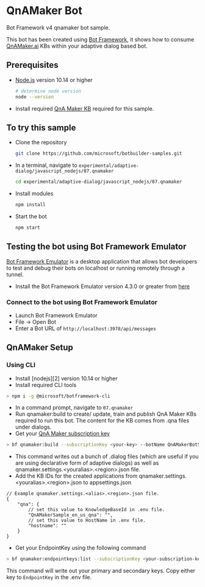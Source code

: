 # QnAMaker Bot

Bot Framework v4 qnamaker bot sample.

This bot has been created using [Bot Framework](https://dev.botframework.com), it shows how to consume [QnAMaker.ai](https://qnamaker.ai) KBs within your adaptive dialog based bot.

## Prerequisites

- [Node.js](https://nodejs.org) version 10.14 or higher

    ```bash
    # determine node version
    node --version
    ```
- Install required [QnA Maker KB](#QnAMaker-Setup) required for this sample.

## To try this sample

- Clone the repository

    ```bash
    git clone https://github.com/microsoft/botbuilder-samples.git
    ```

- In a terminal, navigate to `experimental/adaptive-dialog/javascript_nodejs/07.qnamaker`

    ```bash
    cd experimental/adaptive-dialog/javascript_nodejs/07.qnamaker
    ```

- Install modules

    ```bash
    npm install
    ```

- Start the bot

    ```bash
    npm start
    ```

## Testing the bot using Bot Framework Emulator

[Bot Framework Emulator](https://github.com/microsoft/botframework-emulator) is a desktop application that allows bot developers to test and debug their bots on localhost or running remotely through a tunnel.

- Install the Bot Framework Emulator version 4.3.0 or greater from [here](https://github.com/Microsoft/BotFramework-Emulator/releases)

### Connect to the bot using Bot Framework Emulator

- Launch Bot Framework Emulator
- File -> Open Bot
- Enter a Bot URL of `http://localhost:3978/api/messages`

## QnAMaker Setup
### Using CLI
- Install [nodejs][2] version 10.14 or higher
- Install required CLI tools
```bash
> npm i -g @microsoft/botframework-cli
```
- In a command prompt, navigate to `07.qnamaker`
- Run qnamaker:build to create/ update, train and publish QnA Maker KBs required to run this bot. The content for the KB comes from .qna files under dialogs.
- Get your [QnA Maker subscription key](https://docs.microsoft.com/en-us/azure/cognitive-services/QnAMaker/how-to/set-up-qnamaker-service-azure#create-a-new-qna-maker-service)
```bash
> bf qnamaker:build --subscriptionKey <your-key> --botName QnAMakerBotSample --in . --out generated --log 
```
- This command writes out a bunch of .dialog files (which are useful if you are using declarative form of adaptive dialogs) as well as qnamaker.settings.\<youralias>.\<region>.json file. 
- Add the KB IDs for the created applications from qnamaker.settings.\<youralias>.\<region>.json to appsettings.json
```jsonc
// Example qnamaker.settings.<alias>.<region>.json file.
{
    "qna": {
        // set this value to KnowledgeBaseId in .env file.
        "QnAMakerSample_en_us_qna": "",
        // set this value to HostName in .env file.
        "hostname": ""
    }
}
```
- Get your EndpointKey using the following command
```bash
> bf qnamaker:endpointkeys:list --subscriptionKey <your-subscription-key>
```
This command will write out your primary and secondary keys. Copy either key to `EndpointKey` in the .env file.